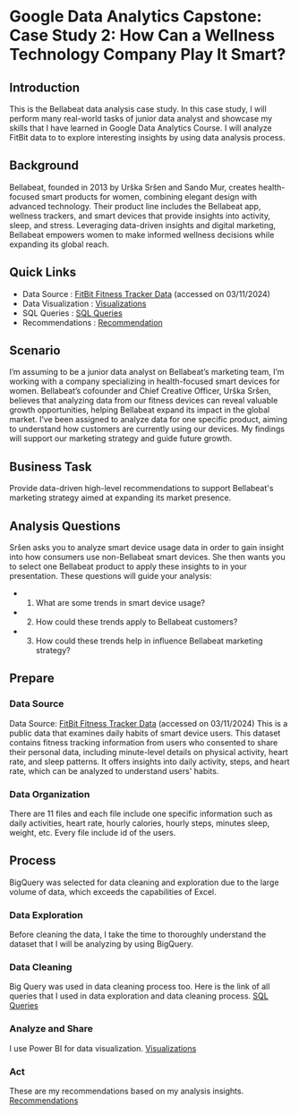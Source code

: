 # Google Data Analytics Capstone: Case Study 2: How Can a Wellness Technology Company Play It Smart?
## Introduction
This is the Bellabeat data analysis case study. In this case study, I will perform many real-world tasks of junior data analyst and showcase my skills that I have learned in Google Data Analytics Course. I will analyze FitBit data to to explore interesting insights by using data analysis process. 
## Background
Bellabeat, founded in 2013 by Urška Sršen and Sando Mur, creates health-focused smart products for women, combining elegant design with advanced technology. Their product line includes the Bellabeat app, wellness trackers, and smart devices that provide insights into activity, sleep, and stress. Leveraging data-driven insights and digital marketing, Bellabeat empowers women to make informed wellness decisions while expanding its global reach.
## Quick Links
- Data Source : [FitBit Fitness Tracker Data](https://www.kaggle.com/datasets/arashnic/fitbit) (accessed on 03/11/2024)
- Data Visualization : [Visualizations](Visualizations.md)
- SQL Queries : [SQL Queries](SQL-Queries.sql)
- Recommendations : [Recommendation](Recommendation.md)
## Scenario
I’m assuming to be a junior data analyst on Bellabeat’s marketing team, I’m working with a company specializing in health-focused smart devices for women. Bellabeat’s cofounder and Chief Creative Officer, Urška Sršen, believes that analyzing data from our fitness devices can reveal valuable growth opportunities, helping Bellabeat expand its impact in the global market. I’ve been assigned to analyze data for one specific product, aiming to understand how customers are currently using our devices. My findings will support our marketing strategy and guide future growth. 
## Business Task
Provide data-driven high-level recommendations to support Bellabeat's marketing strategy aimed at expanding its market presence.
## Analysis Questions
Sršen asks you to analyze smart device usage data in order to gain insight into how consumers use non-Bellabeat smart devices. She then wants you to select one Bellabeat product to apply these insights to in your presentation. These questions will guide your analysis: 
- 1. What are some trends in smart device usage? 
- 2. How could these trends apply to Bellabeat customers? 
- 3. How could these trends help in influence Bellabeat marketing strategy?
## Prepare
### Data Source
Data Source: [FitBit Fitness Tracker Data](https://www.kaggle.com/datasets/arashnic/fitbit) (accessed on 03/11/2024)
This is a public data that examines daily habits of smart device users. This dataset contains fitness tracking information from users who consented to share their personal data, including minute-level details on physical activity, heart rate, and sleep patterns. It offers insights into daily activity, steps, and heart rate, which can be analyzed to understand users' habits. 
### Data Organization
There are 11 files and each file include one specific information such as daily activities, heart rate, hourly calories, hourly steps, minutes sleep, weight, etc. Every file include id of the users. 
## Process
BigQuery was selected for data cleaning and exploration due to the large volume of data, which exceeds the capabilities of Excel. 
### Data Exploration
Before cleaning the data, I take the time to thoroughly understand the dataset that I will be analyzing by using BigQuery.
### Data Cleaning
Big Query was used in data cleaning process too. Here is the link of all queries that I used in data exploration and data cleaning process. [SQL Queries](SQL-Queries.sql)
### Analyze and Share
I use Power BI for data visualization. [Visualizations](Visualizations.md)
### Act
These are my recommendations based on my analysis insights. [Recommendations](Recommendation.md)


